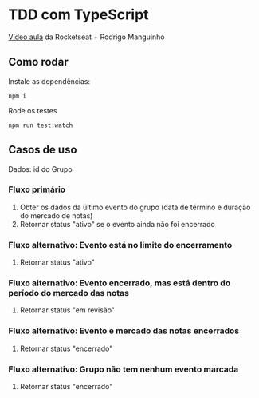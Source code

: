 # TDD com TypeScript

[Vídeo aula](https://www.youtube.com/watch?v=sg1zFpNM5Jw) da
Rocketseat + Rodrigo Manguinho

## Como rodar

Instale as dependências:

    npm i

Rode os testes

    npm run test:watch

## Casos de uso

Dados: id do Grupo

### Fluxo primário
1. Obter os dados da último evento do grupo (data de término e duração do mercado de notas)
1. Retornar status "ativo" se o evento ainda não foi encerrado

### Fluxo alternativo: Evento está no limite do encerramento
1. Retornar status "ativo"

### Fluxo alternativo: Evento encerrado, mas está dentro do período do mercado das notas
1. Retornar status "em revisão"

### Fluxo alternativo: Evento e mercado das notas encerrados
1. Retornar status "encerrado"

### Fluxo alternativo: Grupo não tem nenhum evento marcada
1. Retornar status "encerrado"
